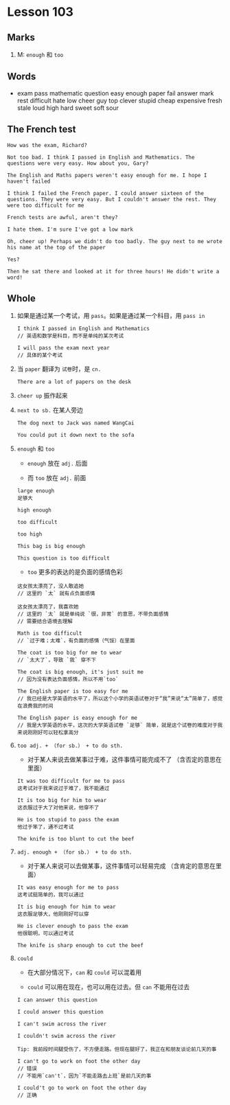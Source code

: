 # Lesson 103

## Marks

1. M: `enough` 和 `too`

## Words

- exam pass mathematic question easy enough paper fail answer mark rest difficult hate low cheer guy top clever stupid cheap expensive fresh stale loud high hard sweet soft sour

## The French test

```
How was the exam, Richard?

Not too bad. I think I passed in English and Mathematics. The questions were very easy. How about you, Gary?

The English and Maths papers weren't easy enough for me. I hope I haven't failed

I think I failed the French paper. I could answer sixteen of the questions. They were very easy. But I couldn't answer the rest. They were too difficult for me

French tests are awful, aren't they?

I hate them. I'm sure I've got a low mark

Oh, cheer up! Perhaps we didn't do too badly. The guy next to me wrote his name at the top of the paper

Yes?

Then he sat there and looked at it for three hours! He didn't write a word!
```

## Whole

1. 如果是通过某一个考试，用 `pass`。如果是通过某一个科目，用 `pass in`

   ```
   I think I passed in English and Mathematics
   // 英语和数学是科目，而不是单纯的某次考试

   I will pass the exam next year
   // 具体的某个考试
   ```

2. 当 `paper` 翻译为 `试卷`时，是 `cn.`

   ```
   There are a lot of papers on the desk
   ```

3. `cheer up` 振作起来

4. `next to sb.` 在某人旁边

   ```
   The dog next to Jack was named WangCai

   You could put it down next to the sofa
   ```

5. `enough` 和 `too`

   - `enough` 放在 `adj.` 后面

   - 而 `too` 放在 `adj.` 前面

   ```
   large enough
   足够大

   high enough

   too difficult

   too high

   This bag is big enough

   This question is too difficult
   ```

   - `too` 更多的表达的是负面的感情色彩

   ```
   这女孩太漂亮了，没人敢追她
   // 这里的 `太` 就有点负面感情

   这女孩太漂亮了，我喜欢她
   // 这里的 `太` 就是单纯说 `很，非常` 的意思，不带负面感情
   // 需要结合语境去理解
   ```

   ```
   Math is too difficult
   // `过于难；太难`，有负面的感情（气馁）在里面

   The coat is too big for me to wear
   // `太大了`，导致 `我` 穿不下

   The coat is big enough, it's just suit me
   // 因为没有表达负面感情，所以不用`too`

   The English paper is too easy for me
   // 我已经是大学英语的水平了，所以这个小学的英语试卷对于“我”来说“太”简单了，感觉在浪费我的时间

   The English paper is easy enough for me
   // 我是大学英语的水平，这次的大学英语试卷 `足够` 简单，就是这个试卷的难度对于我来说刚刚好可以轻松拿高分
   ```

6. `too adj. + （for sb.） + to do sth.`

   - 对于某人来说去做某事过于难，这件事情可能完成不了 （含否定的意思在里面）

   ```
   It was too difficult for me to pass
   这考试对于我来说过于难了，我不能通过

   It is too big for him to wear
   这衣服过于大了对他来说，他穿不了

   He is too stupid to pass the exam
   他过于笨了，通不过考试

   The knife is too blunt to cut the beef
   ```

7. `adj. enough + （for sb.） + to do sth.`

   - 对于某人来说可以去做某事，这件事情可以轻易完成 （含肯定的意思在里面）

   ```
   It was easy enough for me to pass
   这考试挺简单的，我可以通过

   It is big enough for him to wear
   这衣服足够大，他刚刚好可以穿

   He is clever enough to pass the exam
   他很聪明，可以通过考试

   The knife is sharp enough to cut the beef
   ```

8. `could`

   - 在大部分情况下，`can` 和 `could` 可以混着用

   - `could` 可以用在现在，也可以用在过去。但 `can` 不能用在过去

   ```
   I can answer this question

   I could answer this question

   I can't swim across the river

   I couldn't swim across the river
   ```

   ```
   Tip: 我前段时间腿受伤了，不方便走路。但现在腿好了，我正在和朋友谈论前几天的事

   I can't go to work on foot the other day
   // 错误
   // 不能用`can't`，因为`不能走路去上班`是前几天的事

   I could't go to work on foot the other day
   // 正确
   ```
